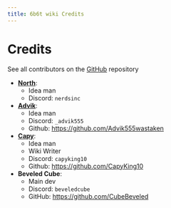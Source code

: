 ```yaml
---
title: 6b6t wiki Credits
---
```


# Credits
See all contributors on the [GitHub](https://github.com/Advik555wastaken/6b6twiki/graphs/contributors) repository

* **[North](../../docs/Players/North)**:
  * Idea man
  * Discord: `nerdsinc`
* **[Advik](../../docs/Players/Advik555)**:
  * Idea man
  * Discord: `_advik555`
  * Github: https://github.com/Advik555wastaken
* **[Capy](../../docs/Players/capy.md)**:
  * Idea man
  * Wiki Writer
  * Discord: `capyking10`
  * Github: https://github.com/CapyKing10
* **Beveled Cube**:
  * Main dev
  * Discord: `beveledcube`
  * GitHub: https://github.com/CubeBeveled